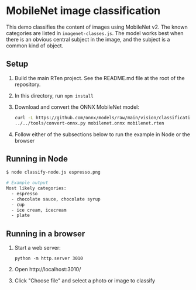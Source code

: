 # MobileNet image classification

This demo classifies the content of images using MobileNet v2. The known
categories are listed in `imagenet-classes.js`. The model works best when
there is an obvious central subject in the image, and the subject is a common
kind of object.

## Setup

1. Build the main RTen project. See the README.md file at the root of the
   repository.
2. In this directory, run `npm install`
3. Download and convert the ONNX MobileNet model:

   ```sh
   curl -L https://github.com/onnx/models/raw/main/vision/classification/mobilenet/model/mobilenetv2-10.onnx -o mobilenet.onnx
   ../../tools/convert-onnx.py mobilenet.onnx mobilenet.rten
   ```
4. Follow either of the subsections below to run the example in Node or the
   browser

## Running in Node

```sh
$ node classify-node.js espresso.png

# Example output
Most likely categories:
  - espresso
  - chocolate sauce, chocolate syrup
  - cup
  - ice cream, icecream
  - plate
```

## Running in a browser

1. Start a web server:

   ```
   python -m http.server 3010
   ```

2. Open http://localhost:3010/
3. Click "Choose file" and select a photo or image to classify
